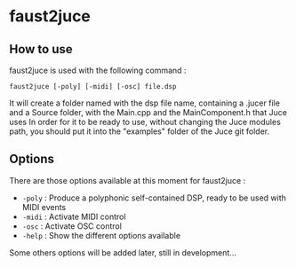 # faust2juce

## How to use

faust2juce is used with the following command : 

`faust2juce [-poly] [-midi] [-osc] file.dsp` 

It will create a folder named with the dsp file name, containing a .jucer file and a Source folder, with the Main.cpp and the MainComponent.h that Juce uses
In order for it to be ready to use, without changing the Juce modules path, you should put it into the "examples" folder of the Juce git folder.

## Options

There are those options available at this moment for faust2juce : 

 - `-poly` 	: Produce a polyphonic self-contained DSP, ready to be used with MIDI events 
 - `-midi`     : Activate MIDI control
 - `-osc`   	:    Activate OSC control
 - `-help` 	: Show the different options available

Some others options will be added later, still in development...

